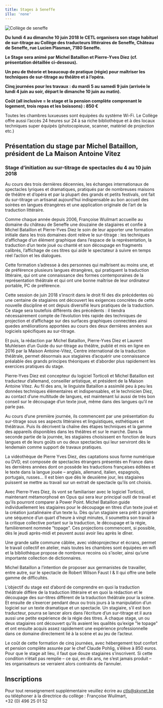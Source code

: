 ```yaml
---
title: Stages à Seneffe
illu: 'none'
---
```


![Collège de seneffe](illus/college-seneffe-big.jpg)

**Du lundi 4 au dimanche 10 juin 2018 le CETL organisera son stage habituel de sur-titrage au Collège des traducteurs littéraires de Seneffe, Château de Seneffe, rue Lucien Plasman, 7180 Seneffe.**

**Le Stage sera animé par Michel Bataillon et Pierre-Yves Diez (cf. présentation détaillée ci-dessous).**

**Un peu de théorie et beaucoup de pratique (régie) pour maîtriser les techniques de sur-titrage au théâtre et à l’opéra.**

**Cinq journées pour les travaux&nbsp;: du mardi 5 au samedi 9 juin (arrivée le lundi 4 juin au soir, départ le dimanche 10 juin au matin).**

**Coût (all inclusive = le stage et la pension complète comprenant le logement, trois repas et les boissons)&nbsp;: 850 €**

Toutes les chambres luxueuses sont équipées du système Wi-Fi. Le Collège offre aussi l’accès 24 heures sur 24 à sa riche bibliothèque et à des locaux techniques super équipés (photocopieuse, scanner, matériel de projection etc.)

## Présentation du stage par Michel Bataillon, président de La Maison Antoine Vitez

### Stage d’initiation au sur-titrage de spectacles du 4 au 10 juin 2018

Au cours des trois dernières décennies, les échanges internationaux de spectacles lyriques et dramatiques, pratiqués par de nombreuses maisons de théâtre et d’opéra et par la plupart des grands et petits festivals, ont fait du sur-titrage un artisanat aujourd’hui indispensable au bon accueil des soirées en langues étrangères et une application originale de l’art de la traduction littéraire.

Comme chaque année depuis 2006, Françoise Wuilmart accueille au domaine du château de Seneffe une douzaine de stagiaires et confie à Michel Bataillon et Pierre-Yves Diez le soin de leur apporter une formation initiale dans les trois domaines dont relève le sur-titrage&nbsp;: les techniques d’affichage d’un élément graphique dans l’espace de la représentation, la traduction d’un texte joué ou chanté et son découpage en fragments calibrés, l’affichage de ces titres qui aide le spectateur à suivre en temps réel l’action et les dialogues.

Cette formation s’adresse à des personnes qui maîtrisent au moins une, et de préférence plusieurs langues étrangères, qui pratiquent la traduction littéraire, qui ont une connaissance des formes contemporaines de la représentation théâtrale et qui ont une bonne maîtrise de leur ordinateur portable, PC de préférence.

Cette session de juin 2018 s’inscrit dans le droit fil des dix précédentes où une centaine de stagiaires ont découvert les exigences concrètes de cette nouvelle discipline et ont depuis diversifié leurs pratiques de la traduction. Ce stage sera toutefois différents des précédents&nbsp;: il tiendra nécessairement compte de l’évolution très rapide des techniques de projection et d’affichage sur des surfaces graphiques connectées ainsi quedes améliorations apportées au cours des deux dernières années aux logiciels spécifiques au sur-titrage.

Et puis, la rédaction par Michel Bataillon, Pierre-Yves Diez et Laurent Muhleisen d’un Guide du sur-titrage au théâtre, publié et mis en ligne en 2016 par la Maison Antoine-Vitez, Centre international de la traduction théâtrale, permet désormais aux stagiaires d’acquérir une connaissance préalable des grands principes théoriques et d’aborder plus rapidement les exercices pratiques du stage.

Pierre-Yves Diez est concepteur du logiciel Torticoli et Michel Bataillon est traducteur d’allemand, conseiller artistique, et président de la Maison Antoine Vitez. Au fil des ans, le linguiste Bataillon a assimilé peu à peu les données techniques élémentaires et indispensables, et le technicien Diez, au contact d’une multitude de langues, est maintenant lui aussi de très bon conseil sur le découpage d’un texte joué, même dans des langues qu’il ne parle pas.

Au cours d’une première journée, ils commencent par une présentation du sur-titrage sous ses aspects littéraires et linguistiques, esthétiques et théâtraux. Puis ils décrivent la chaîne des étapes techniques et la gamme des appareils disponibles dans les théâtres et sur le marché. Dans la seconde partie de la journée, les stagiaires choisissent en fonction de leurs langues et de leurs goûts un ou deux spectacles qui leur serviront dès le lendemain comme support de travaux pratiques.

La vidéothèque de Pierre Yves Diez, des captations sous forme numérique ou DVD, est composée de spectacles étrangers présentés en France dans les dernières années dont on possède les traductions françaises éditées et le texte dans la langue jouée – anglais, allemand, italien, espagnols, portugais, russes… Il est bien que dès le deuxième jour, les stagiaires puissent se mettre au travail sur un extrait de spectacle qu’ils ont choisis.

Avec Pierre-Yves Diez, ils vont se familiariser avec le logiciel Torticoli, maintenant métamorphosé en Opus qui sera leur principal outil de travail et qu’ils pourront comparer à Power Point. Michel Bataillon guide individuellement les stagiaires pour le découpage en titres d’un texte joué et la création juxtalinéaire d’un texte lu. Dès qu’un stagiaire sera prêt à projeter une séquence d’un quart d’heure à vingt minutes, il soumettra son travail à la critique collective portant sur la traduction, le découpage et la régie, familièrement nommée "topage". Ces projections commencent, si possible, dès le jeudi après-midi et peuvent aussi avoir lieu après le dîner.

Une grande salle commune câblée, avec vidéoprojecteur et écrans, permet le travail collectif en atelier, mais toutes les chambres sont équipées en wifi et la bibliothèque propose de nombreux recoins où s’isoler, ainsi qu’une importante collection de dictionnaires.

Michel Bataillon a l’intention de proposer aux germanistes de travailler, entre autre, sur le spectacle de Robert Wilson Faust I & II qui offre une belle gamme de difficultés.

L’objectif du stage est d’abord de comprendre en quoi la traduction théâtrale diffère de la traduction littéraire et en quoi la rédaction et le découpage des sur-titres diffèrent de la traduction théâtrale pour la scène. Et ensuite de s’exercer pendant deux ou trois jours à la manipulation d’un logiciel sur un texte dramatique et un spectacle. Un stagiaire, s’il est bon traducteur, pourra se lancer alors dans l’écriture d’un sur-titrage et il aura aussi une petite expérience de la régie des titres. À chaque stage, un ou deux stagiaires ont découvert qu’ils avaient les qualités qu’exige "le topage" et ont ensuite acquis assez rapidement une expérience professionnelle dans ce domaine directement lié à la scène et au jeu de l’acteur.

Le coût de cette formation de cinq journées, avec hébergement tout confort et pension complète assurée par le chef Claude Pohlig, s’élève à 850 euros. Pour que le stage ait lieu, il faut que douze stagiaires s’inscrivent. Si cette condition n’était pas remplie – ce qui, en dix ans, ne s’est jamais produit – les organisateurs se verraient alors contraints de l’annuler.

## Inscriptions

Pour tout renseignement supplémentaire veuillez écrire au ctls@skynet.be ou téléphoner à la directrice du collège&nbsp;: Françoise Wuilmart, +32 (0) 496 25 01 52
